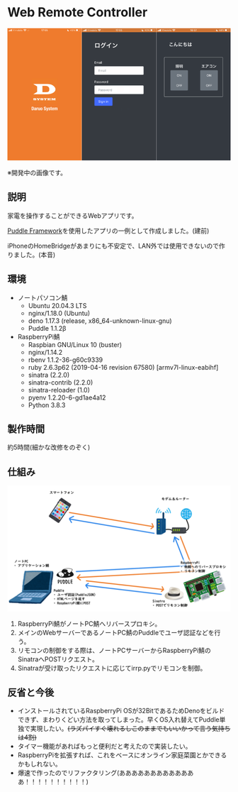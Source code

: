 # Web Remote Controller

![スクリーンショット](./doc/screen.png)

※開発中の画像です。

## 説明
家電を操作することができるWebアプリです。

[Puddle Framework](https://github.com/PuddleServer/Puddle)を使用したアプリの一例として作成しました。(建前)

iPhoneのHomeBridgeがあまりにも不安定で、LAN外では使用できないので作りました。(本音)

## 環境
- ノートパソコン鯖
    - Ubuntu 20.04.3 LTS
    - nginx/1.18.0 (Ubuntu)
    - deno 1.17.3 (release, x86_64-unknown-linux-gnu)
    - Puddle 1.1.2β
- RaspberryPi鯖
    - Raspbian GNU/Linux 10 (buster)
    - nginx/1.14.2
    - rbenv 1.1.2-36-g60c9339
    - ruby 2.6.3p62 (2019-04-16 revision 67580) [armv7l-linux-eabihf]
    - sinatra (2.2.0)
    - sinatra-contrib (2.2.0)
    - sinatra-reloader (1.0)
    - pyenv 1.2.20-6-gd1ae4a12
    - Python 3.8.3

## 製作時間
約5時間(細かな改修をのぞく)

## 仕組み
![説明用図](./doc/kaisetu.png)

1. RaspberryPi鯖がノートPC鯖へリバースプロキシ。
2. メインのWebサーバーであるノートPC鯖のPuddleでユーザ認証などを行う。
3. リモコンの制御をする際は、ノートPCサーバーからRaspberryPi鯖のSinatraへPOSTリクエスト。
4. Sinatraが受け取ったリクエストに応じてirrp.pyでリモコンを制御。

## 反省と今後
- インストールされているRaspberryPi OSが32BitであるためDenoをビルドできず、まわりくどい方法を取ってしまった。早くOS入れ替えてPuddle単独で実現したい。~~(ラズパイすぐ壊れるしこのままでもいいかって言う気持ちは4割)~~
- タイマー機能があればもっと便利だと考えたので実装したい。
- RaspberryPiを拡張すれば、これをベースにオンライン家庭菜園とかできるかもしれない。
- 爆速で作ったのでリファクタリング(あああああああああああああ！！！！！！！！！！)
